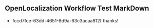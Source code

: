 ## OpenLocalization Workflow Test MarkDown
* fccd7fce-63dd-4651-8d9a-63c3acaa812f thanks!

<!--HONumber=Jul16_HO3-->


